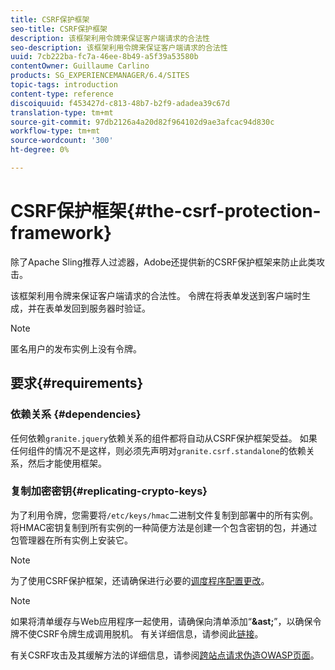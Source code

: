 ```yaml
---
title: CSRF保护框架
seo-title: CSRF保护框架
description: 该框架利用令牌来保证客户端请求的合法性
seo-description: 该框架利用令牌来保证客户端请求的合法性
uuid: 7cb222ba-fc7a-46ee-8b49-a5f39a53580b
contentOwner: Guillaume Carlino
products: SG_EXPERIENCEMANAGER/6.4/SITES
topic-tags: introduction
content-type: reference
discoiquuid: f453427d-c813-48b7-b2f9-adadea39c67d
translation-type: tm+mt
source-git-commit: 97db2126a4a20d82f964102d9ae3afcac94d830c
workflow-type: tm+mt
source-wordcount: '300'
ht-degree: 0%

---
```



# CSRF保护框架{#the-csrf-protection-framework}

除了Apache Sling推荐人过滤器，Adobe还提供新的CSRF保护框架来防止此类攻击。

该框架利用令牌来保证客户端请求的合法性。 令牌在将表单发送到客户端时生成，并在表单发回到服务器时验证。

>[!NOTE]
>
>匿名用户的发布实例上没有令牌。

## 要求{#requirements}

### 依赖关系 {#dependencies}

任何依赖`granite.jquery`依赖关系的组件都将自动从CSRF保护框架受益。 如果任何组件的情况不是这样，则必须先声明对`granite.csrf.standalone`的依赖关系，然后才能使用框架。

### 复制加密密钥{#replicating-crypto-keys}

为了利用令牌，您需要将`/etc/keys/hmac`二进制文件复制到部署中的所有实例。 将HMAC密钥复制到所有实例的一种简便方法是创建一个包含密钥的包，并通过包管理器在所有实例上安装它。

>[!NOTE]
>
>为了使用CSRF保护框架，还请确保进行必要的[调度程序配置更改](https://helpx.adobe.com/experience-manager/dispatcher/user-guide.html)。

>[!NOTE]
>
>如果将清单缓存与Web应用程序一起使用，请确保向清单添加“**&amp;ast;**”，以确保令牌不使CSRF令牌生成调用脱机。 有关详细信息，请参阅此[链接](https://www.w3.org/TR/offline-webapps/)。
>
>有关CSRF攻击及其缓解方法的详细信息，请参阅[跨站点请求伪造OWASP页面](https://owasp.org/www-community/attacks/csrf)。

